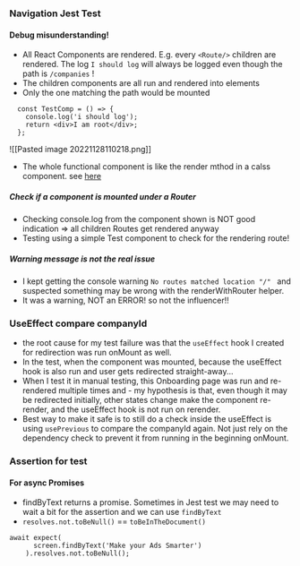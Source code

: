 ### Navigation Jest Test
#### Debug misunderstanding!
- All React Components are rendered. E.g. every `<Route/>` children are rendered. The log `I should log` will always be logged even though the path is `/companies` ! 
- The children components are all run and rendered into elements
- Only the one matching the path would be mounted
```
  const TestComp = () => {
    console.log('i should log');
    return <div>I am root</div>;
  };
``` 
  ![[Pasted image 20221128110218.png]]
  - The whole functional component is like the render mthod in a calss component. see [here](https://reacttraining.com/blog/mount-vs-render/)
 ##### Check if a component is mounted under a Router
 - Checking console.log from the component shown is NOT good indication => all children Routes get rendered anyway
 - Testing using a simple Test component to check for the rendering route!
##### Warning message is not the real issue
- I kept getting the console warning `No routes matched location "/" ` and suspected something may be wrong with the renderWithRouter helper.
- It was a warning, NOT an ERROR! so not the influencer!!

### UseEffect compare companyId
- the root cause for my test failure was that the `useEffect` hook I created for redirection was run onMount as well. 
- In the test, when the component was mounted, because the useEffect hook is also run and user gets redirected straight-away...
- When I test it in manual testing, this Onboarding page was run and re-rendered multiple times and - my hypothesis is that, even though it may be redirected initially, other states change make the component re-render, and the useEffect hook is not run on rerender. 
- Best way to make it safe is to still do a check inside the useEffect is using `usePrevious` to compare the companyId again. Not just rely on the dependency check to prevent it from running in the beginning onMount.

### Assertion for test
#### For async Promises
- findByText returns a promise. Sometimes in Jest test we may need to wait a bit for the assertion and we can use `findByText`
- `resolves.not.toBeNull()` == `toBeInTheDocument()`
```
await expect(
      screen.findByText('Make your Ads Smarter')
    ).resolves.not.toBeNull();
```

